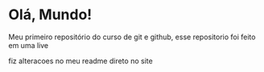 # Olá, Mundo!
 Meu primeiro repositório do curso de git e github, esse repositorio foi feito em uma live  
 
 fiz alteracoes no meu readme direto no site 

